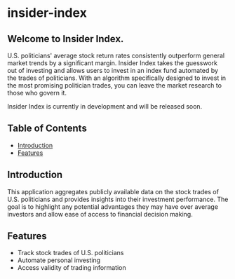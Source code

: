 # insider-index

## Welcome to Insider Index.

U.S. politicians' average stock return rates consistently outperform general market trends by a significant margin. Insider Index takes the guesswork out of investing and allows users to invest in an index fund automated by the trades of politicians. With an algorithm specifically designed to invest in the most promising politician trades, you can leave the market research to those who govern it.

Insider Index is currently in development and will be released soon.

## Table of Contents

- [Introduction](#introduction)
- [Features](#features)
<!-- - [Installation](#installation)
- [Usage](#usage)
- [Configuration](#configuration)
- [Data Sources](#data-sources)
- [Contributing](#contributing)
- [License](#license)
- [Contact](#contact) -->

## Introduction

This application aggregates publicly available data on the stock trades of U.S. politicians and provides insights into their investment performance. The goal is to highlight any potential advantages they may have over average investors and allow ease of access to financial decision making.

## Features

- Track stock trades of U.S. politicians
- Automate personal investing
- Access validity of trading information
